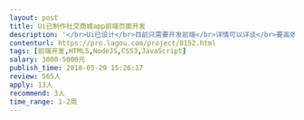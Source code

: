 ```yaml
---                
layout: post       
title: Ui已制作社交商城app前端页面开发           
description: '</br>Ui已设计</br>目前只需要开发前端</br>详情可以详谈</br>要高效率的，愿意在最短的时间内完成工作的</br>由于工期非常紧，所以最好是待业或者是自由职业的开发人员，在工作时间可以及时和我沟通。</br>沟通最重要！</br>'     
contenturl: https://pro.lagou.com/project/8152.html      
tags: [前端开发,HTML5,NodeJS,CSS3,JavaScript]            
salary: 3000-5000元          
publish_time: 2018-05-29 15:26:17         
review: 565人                   
apply: 13人                   
recommend: 3人                   
time_range: 1-2周              
---                 
```

